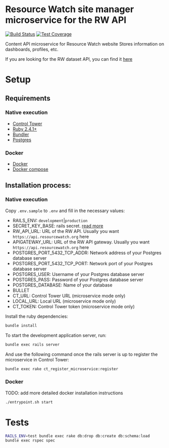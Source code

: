 # Resource Watch site manager microservice for the RW API

[![Build Status](https://travis-ci.org/resource-watch/resource-watch-manager.svg?branch=develop)](https://travis-ci.org/resource-watch/resource-watch-manager)
[![Test Coverage](https://api.codeclimate.com/v1/badges/cc3b209e57a896fe6d7c/test_coverage)](https://codeclimate.com/github/resource-watch/resource-watch-manager/test_coverage)

Content API microservice for Resource Watch website
Stores information on dashboards, profiles, etc.

If you are looking for the RW dataset API, you can find it [here](https://github.com/resource-watch/dataset)

# Setup

## Requirements

### Native execution 

* [Control Tower](https://github.com/control-tower)
* [Ruby 2.4.1+](https://www.ruby-lang.org/en/)
* [Bundler](https://bundler.io/)
* [Postgres](https://www.postgresql.org/)

### Docker 

* [Docker](https://www.docker.com/)
* [Docker compose](https://docs.docker.com/compose/)

## Installation process:

### Native execution 
Copy `.env.sample` to `.env` and fill in the necessary values:
- RAILS_ENV: `development`|`production`
- SECRET_KEY_BASE: rails secret. [read more](https://medium.com/@michaeljcoyne/understanding-the-secret-key-base-in-ruby-on-rails-ce2f6f9968a1)
- RW_API_URL: URL of the RW API. Usually you want `https://api.resourcewatch.org` here
- APIGATEWAY_URL: URL of the RW API gateway. Usually you want `https://api.resourcewatch.org` here
- POSTGRES_PORT_5432_TCP_ADDR: Network address of your Postgres database server
- POSTGRES_PORT_5432_TCP_PORT: Network port of your Postgres database server
- POSTGRES_USER: Username of your Postgres database server
- POSTGRES_PASS: Password of your Postgres database server
- POSTGRES_DATABASE: Name of your database
- BULLET
- CT_URL: Control Tower URL (microservice mode only)
- LOCAL_URL: Local URL  (microservice mode only)
- CT_TOKEN: Control Tower token (microservice mode only)


Install the ruby dependencies:

```bash
bundle install
```

To start the development application server, run:

```bash
bundle exec rails server
```

And use the following command once the rails server is up to register the microservice in Control Tower:

```bash
bundle exec rake ct_register_microservice:register
```

### Docker

TODO: add more detailed docker installation instructions

```bash
./entrypoint.sh start
```



# Tests

```bash
RAILS_ENV=test bundle exec rake db:drop db:create db:schema:load
bundle exec rspec spec
```
